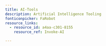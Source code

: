 ```yaml
---
title: AI-Tools
description: Artificial Intelligence Tooling
fonticonpicker: FaRobot
resource_links:
  - resource_id: a4aa-c301-8155
    resource_ref: Invoke-AI

---
```










